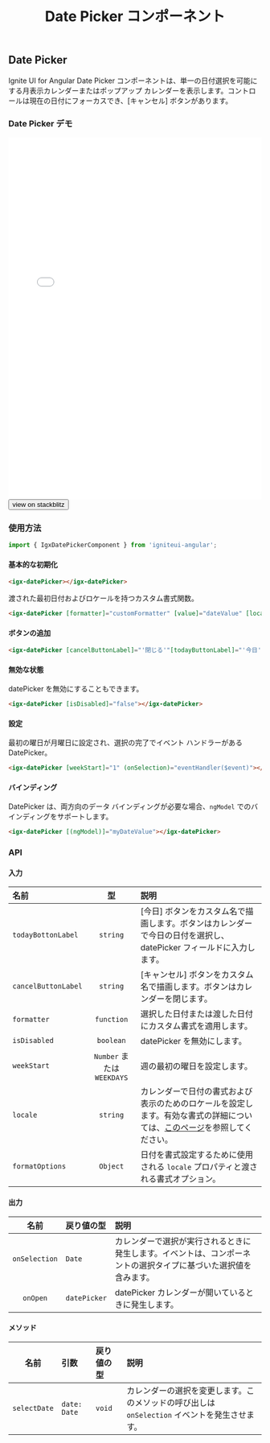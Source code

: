 ﻿---
title: Date Picker コンポーネント
_description: Ignite UI for Angular Date Picker コントロールを使用して web アプリケーションにカレンダーから日付を選択する機能を追加できます。
_keywords: Ignite UI for Angular, UI コントロール, Angular ウィジェット, web ウィジェット, UI ウィジェット, Angular, ネイティブ Angular コンポーネント スィート, ネイティブ Angular コントロール, ネイティブ Angular コンポーネント ライブラリ, Angular Date Picker コンポーネント, Angular Date Picker コントロール
_language: ja
---

## Date Picker

<p class="highlight">Ignite UI for Angular Date Picker コンポーネントは、単一の日付選択を可能にする月表示カレンダーまたはポップアップ カレンダーを表示します。コントロールは現在の日付にフォーカスでき、[キャンセル] ボタンがあります。</p>
<div class="divider"></div>

### Date Picker デモ

<div class="sample-container loading" style="height: 720px">
    <iframe id="date-picker-sample-iframe" frameborder="0" seamless width="100%" height="100%" src="{environment:demosBaseUrl}/datepicker" onload="onSampleIframeContentLoaded(this);"></iframe>
</div>
<div>
    <button data-localize="stackblitz" class="stackblitz-btn" data-iframe-id="date-picker-sample-iframe" data-demos-base-url="{environment:demosBaseUrl}">view on stackblitz</button>
</div>
<div class="divider--half"></div>

### 使用方法

```typescript
import { IgxDatePickerComponent } from 'igniteui-angular';
```

#### 基本的な初期化

<div class="divider--half"></div>

```html
<igx-datePicker></igx-datePicker>
```

渡された最初日付およびロケールを持つカスタム書式関数。

```html
<igx-datePicker [formatter]="customFormatter" [value]="dateValue" [locale]="'en-US'"></igx-datePicker>
```

#### ボタンの追加

<div class="divider--half"></div>

```html
<igx-datePicker [cancelButtonLabel]="'閉じる'"[todayButtonLabel]="'今日'"></igx-datePicker>
```

#### 無効な状態

datePicker を無効にすることもできます。

```html
<igx-datePicker [isDisabled]="false"></igx-datePicker>
```

#### 設定

最初の曜日が月曜日に設定され、選択の完了でイベント ハンドラーがある DatePicker。

```html
<igx-datePicker [weekStart]="1" (onSelection)="eventHandler($event)"></igx-datePicker>
```

#### バインディング

DatePicker は、両方向のデータ バインディングが必要な場合、`ngModel` でのバインディングをサポートします。

```html
<igx-datePicker [(ngModel)]="myDateValue"></igx-datePicker>
```

<div class="divider"></div>

### API

#### 入力

<div class="divider--half"></div>

| 名前                |             型             | 説明                                                                                                                                                                                                              |
| :------------------ | :------------------------: | :---------------------------------------------------------------------------------------------------------------------------------------------------------------------------------------------------------------- |
| `todayBottonLabel`  |          `string`          | [今日] ボタンをカスタム名で描画します。ボタンはカレンダーで今日の日付を選択し、datePicker フィールドに入力します。                                                                                                |
| `cancelButtonLabel` |          `string`          | [キャンセル] ボタンをカスタム名で描画します。ボタンはカレンダーを閉じます。                                                                                                                                       |
| `formatter`         |         `function`         | 選択した日付または渡した日付にカスタム書式を適用します。                                                                                                                                                          |
| `isDisabled`        |         `boolean`          | datePicker を無効にします。                                                                                                                                                                                       |
| `weekStart`         | `Number` または `WEEKDAYS` | 週の最初の曜日を設定します。                                                                                                                                                                                      |
| `locale`            |          `string`          | カレンダーで日付の書式および表示のためのロケールを設定します。有効な書式の詳細については、[このページ](https://developer.mozilla.org/en-US/docs/Web/JavaScript/Reference/Global_Objects/Intl)を参照してください。 |
| `formatOptions`     |          `Object`          | 日付を書式設定するために使用される `locale` プロパティと渡される書式オプション。                                                                                                                                  |

#### 出力

<div class="divider--half"></div>

|     名前      | 戻り値の型   | 説明                                                                                                             |
| :-----------: | :----------- | :--------------------------------------------------------------------------------------------------------------- |
| `onSelection` | `Date`       | カレンダーで選択が実行されるときに発生します。イベントは、コンポーネントの選択タイプに基づいた選択値を含みます。 |
|   `onOpen`    | `datePicker` | datePicker カレンダーが開いているときに発生します。                                                              |

#### メソッド

<div class="divider--half"></div>

|     名前     | 引数         | 戻り値の型 | 説明                                                                                          |
| :----------: | :----------- | :--------- | :-------------------------------------------------------------------------------------------- |
| `selectDate` | `date: Date` | `void`     | カレンダーの選択を変更します。このメソッドの呼び出しは `onSelection` イベントを発生させます。 |

<div class="divider--half"></div>
